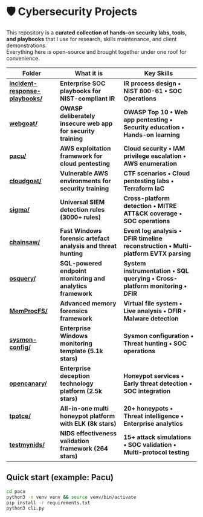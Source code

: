# 🛡️ Cybersecurity Projects

This repository is a **curated collection of hands-on security labs, tools, and playbooks** that I use for
research, skills maintenance, and client demonstrations.  
Everything here is open-source and brought together under one roof for convenience.

| Folder | What it is | Key Skills |
| -------------------------------- | ---------------------------------------------------- | ----------------------------------------------- |
| **[incident-response-playbooks/](incident-response-playbooks/)** | **Enterprise SOC playbooks for NIST-compliant IR** | **IR process design • NIST 800-61 • SOC Operations** |
| **[webgoat/](webgoat/)** | **OWASP deliberately insecure web app for security training** | **OWASP Top 10 • Web app pentesting • Security education • Hands-on learning** |
| **[pacu/](pacu/)** | **AWS exploitation framework for cloud pentesting** | **Cloud security • IAM privilege escalation • AWS enumeration** |
| **[cloudgoat/](cloudgoat/)** | **Vulnerable AWS environments for security training** | **CTF scenarios • Cloud pentesting labs • Terraform IaC** |
| **[sigma/](sigma/)** | **Universal SIEM detection rules (3000+ rules)** | **Cross-platform detection • MITRE ATT&CK coverage • SOC operations** |
| **[chainsaw/](chainsaw/)** | **Fast Windows forensic artefact analysis and threat hunting** | **Event log analysis • DFIR timeline reconstruction • Multi-platform EVTX parsing** |
| **[osquery/](osquery/)** | **SQL-powered endpoint monitoring and analytics framework** | **System instrumentation • SQL querying • Cross-platform monitoring • DFIR** |
| **[MemProcFS/](MemProcFS/)** | **Advanced memory forensics framework** | **Virtual file system • Live analysis • DFIR • Malware detection** |
| **[sysmon-config/](sysmon-config/)** | **Enterprise Windows monitoring template (5.1k stars)** | **Sysmon configuration • Threat hunting • SOC operations** |
| **[opencanary/](opencanary/)** | **Enterprise deception technology platform (2.5k stars)** | **Honeypot services • Early threat detection • SOC integration** |
| **[tpotce/](tpotce/)** | **All-in-one multi honeypot platform with ELK (8k stars)** | **20+ honeypots • Threat intelligence • Enterprise analytics** |
| **[testmynids/](testmynids/)** | **NIDS effectiveness validation framework (264 stars)** | **15+ attack simulations • SOC validation • Multi-protocol testing** |

## Quick start (example: Pacu)

```bash
cd pacu
python3 -m venv venv && source venv/bin/activate
pip install -r requirements.txt
python3 cli.py
```
